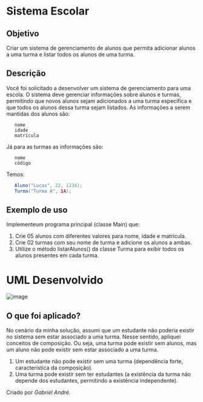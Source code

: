 # Sistema Escolar
## Objetivo
Criar um sistema de gerenciamento de alunos que permita adicionar alunos a uma turma e listar todos os alunos de uma turma.
## Descrição
Você foi solicitado a desenvolver um sistema de gerenciamento para uma escola. O sistema deve gerenciar informações sobre alunos e turmas, permitindo que novos alunos sejam adicionados a uma turma específica e que todos os alunos dessa turma sejam listados. As informações a serem mantidas dos alunos são:
 ~~~  
    nome
    idade
    matrícula
 ~~~
Já para as turmas as informações são:
 ~~~  
    nome
    código
 ~~~
Temos:
 ~~~java
    Aluno("Lucas", 22, 1234);
    Turma("Turma A", 1A);
 ~~~
## Exemplo de uso
Implementeum programa principal (classe Main) que:
1. Crie 05 alunos com diferentes valores para nome, idade e matrícula.
2. Crie 02 turmas com seu nome de turma e adicione os alunos a ambas.
3. Utilize o método listarAlunos() da classe Turma para exibir todos os alunos presentes em cada turma.

# UML Desenvolvido
![image](https://github.com/gabrielandre-math/AcademiaJavaAtos/assets/60861872/dc52ccdf-7e0a-4460-92b9-211a132f4e08)

## O que foi aplicado?
No cenário da minha solução, assumi que um estudante não poderia existir no sistema sem estar associado a uma turma. Nesse sentido, apliquei conceitos de composição. Ou seja, uma turma pode existir sem alunos, mas um aluno não pode existir sem estar associado a uma turma.
1. Um estudante não pode existir sem uma turma (dependência forte, característica da composição).
2. Uma turma pode existir sem ter estudantes (a existência da turma não depende dos estudantes, permitindo a existência independente).


Criado por _Gabriel André._

